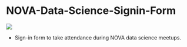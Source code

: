 # NOVA-Data-Science-Signin-Form
![](https://github.com/sitarobinson/NOVA-Data-Science-Signin-Form/blob/master/datalogo.png)

* Sign-in form to take attendance during NOVA data science meetups.  
